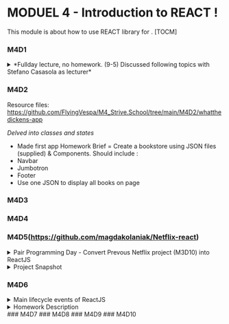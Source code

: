 # MODUEL 4 - Introduction to REACT !

This module is about how to use REACT library for .
[TOCM]

### M4D1

<details>
<summary> *Fullday lecture, no homework. (9-5) Discussed following topics with Stefano Casasola as lecturer* </summary>
<ul>
	<li>- Install/Setup React</li>
		<ul>
		<li>versions</li>
	 	<li>basic packages</li>
		<li>nodemodules</li>
		<li>yarn</li>
		<li>a list!</li>
		</ul>
	<li> Componets</li>
	<li>Props</li>
	<li> Import/Export</li>
	<li>States</li>
	<li> Classes - *Featured, but not explained in depth. To be touched on later.*</li>
</details>

### M4D2

Resource files: https://github.com/FlyingVespa/M4_Strive.School/tree/main/M4D2/whatthedickens-app

_Delved into classes and states_

- Made first app
  Homework Brief = Create a bookstore using JSON files (supplied) & Components. Should include :
- Navbar
- Jumbotron
- Footer
- Use one JSON to display all books on page

### M4D3

### M4D4

### M4D5(https://github.com/magdakolaniak/Netflix-react)

<details><summary>Pair Programming Day - Convert Prevous Netflix project (M3D10) into ReactJS</summary>
In collaboration with:
<ul>
<li>** Magdalene K - <em>Navbar & Footer</em></li>
<li>** Busola - <em>Search/Filter & API</em></li>
<li>** Hedri(Me) - <em>Styling/ CSS , ensure project elements sync</em></li>
</ul>
</details>

<details><summary>Project Snapshot</summary>
[Link to project M4D5](https://github.com/magdakolaniak/Netflix-react)
<em>This (M4D5 inside this repository) folder will be updated by me, to fully comply with homework brief and to 'finish' it. Thus, will differ from original homework, to see homework prior to my updates, click link above</em>
</details>

### M4D6

<details>
<summary>Main lifecycle events of ReactJS</summary>
><ul>
	<li>constructor() - <em>Mounting</em></li>
	<li>componentDidMount() - <em>Mounting</em></li>
	<li>componentWillUnmount() - <em>Unmounting</em></li>
	<li>componentDidUpdate() - <em>Updating</em></li>
	<li>render() - <em>Updating</em></li>
</ul>
</details>
<details><summary>Homework Description</summary></details>
### M4D7
### M4D8
### M4D9
### M4D10
